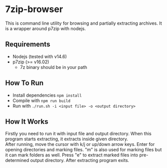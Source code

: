 # 7zip-browser

This is command line utility for browsing and partially extracting archives. It is a wrapper around p7zip with nodejs.

## Requirements

- Nodejs (tested with v14.6)
- p7zip (>= v16.02)
    - 7z binary should be in your path

## How To Run

- Install dependencies `npm install`
- Compile with `npm run build`
- Run with `./run.sh -i <input file> -o <output directory>` 

## How It Works

Firstly you need to run it with input file and output directory. When this program starts extracting, it extracts inside given directory.  
After running, move the cursor with k/j or up/down arrow keys. Enter for opening directories and marking files. "m" is also used for marking files but it can mark folders as well. Press "e" to extract marked files into pre-determined output directory. After extracting program exits.
